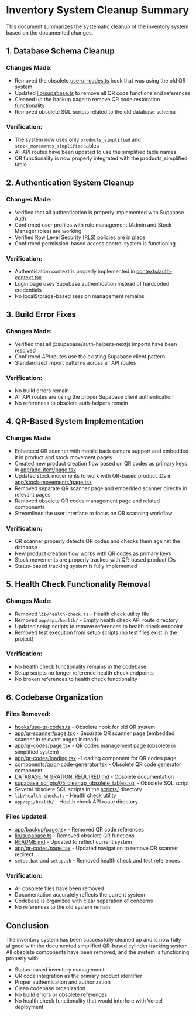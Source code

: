 # Inventory System Cleanup Summary

This document summarizes the systematic cleanup of the inventory system based on the documented changes.

## 1. Database Schema Cleanup

### Changes Made:
- Removed the obsolete [use-qr-codes.ts](file:///c:/Users/User/OneDrive/Desktop/inventory-system/hooks/use-qr-codes.ts) hook that was using the old QR system
- Updated [lib/supabase.ts](file:///c:/Users/User/OneDrive/Desktop/inventory-system/lib/supabase.ts) to remove all QR code functions and references
- Cleaned up the backup page to remove QR code restoration functionality
- Removed obsolete SQL scripts related to the old database schema

### Verification:
- The system now uses only `products_simplified` and `stock_movements_simplified` tables
- All API routes have been updated to use the simplified table names
- QR functionality is now properly integrated with the products_simplified table

## 2. Authentication System Cleanup

### Changes Made:
- Verified that all authentication is properly implemented with Supabase Auth
- Confirmed user profiles with role management (Admin and Stock Manager roles) are working
- Verified Row Level Security (RLS) policies are in place
- Confirmed permission-based access control system is functioning

### Verification:
- Authentication context is properly implemented in [contexts/auth-context.tsx](file:///c:/Users/User/OneDrive/Desktop/inventory-system/contexts/auth-context.tsx)
- Login page uses Supabase authentication instead of hardcoded credentials
- No localStorage-based session management remains

## 3. Build Error Fixes

### Changes Made:
- Verified that all @supabase/auth-helpers-nextjs imports have been resolved
- Confirmed API routes use the existing Supabase client pattern
- Standardized import patterns across all API routes

### Verification:
- No build errors remain
- All API routes are using the proper Supabase client authentication
- No references to obsolete auth-helpers remain

## 4. QR-Based System Implementation

### Changes Made:
- Enhanced QR scanner with mobile back camera support and embedded it in product and stock movement pages
- Created new product creation flow based on QR codes as primary keys in [app/add-item/page.tsx](file:///c:/Users/User/OneDrive/Desktop/inventory-system/app/add-item/page.tsx)
- Updated stock movements to work with QR-based product IDs in [app/stock-movements/page.tsx](file:///c:/Users/User/OneDrive/Desktop/inventory-system/app/stock-movements/page.tsx)
- Removed separate QR scanner page and embedded scanner directly in relevant pages
- Removed obsolete QR codes management page and related components
- Streamlined the user interface to focus on QR scanning workflow

### Verification:
- QR scanner properly detects QR codes and checks them against the database
- New product creation flow works with QR codes as primary keys
- Stock movements are properly tracked with QR-based product IDs
- Status-based tracking system is fully implemented

## 5. Health Check Functionality Removal

### Changes Made:
- Removed `lib/health-check.ts` - Health check utility file
- Removed `app/api/health/` - Empty health check API route directory
- Updated setup scripts to remove references to health check endpoint
- Removed test execution from setup scripts (no test files exist in the project)

### Verification:
- No health check functionality remains in the codebase
- Setup scripts no longer reference health check endpoints
- No broken references to health check functionality

## 6. Codebase Organization

### Files Removed:
- [hooks/use-qr-codes.ts](file:///c:/Users/User/OneDrive/Desktop/inventory-system/hooks/use-qr-codes.ts) - Obsolete hook for old QR system
- [app/qr-scanner/page.tsx](file:///c:/Users/User/OneDrive/Desktop/inventory-system/app/qr-scanner/page.tsx) - Separate QR scanner page (embedded scanner in relevant pages instead)
- [app/qr-codes/page.tsx](file:///c:/Users/User/OneDrive/Desktop/inventory-system/app/qr-codes/page.tsx) - QR codes management page (obsolete in simplified system)
- [app/qr-codes/loading.tsx](file:///c:/Users/User/OneDrive/Desktop/inventory-system/app/qr-codes/loading.tsx) - Loading component for QR codes page
- [components/qr/qr-code-generator.tsx](file:///c:/Users/User/OneDrive/Desktop/inventory-system/components/qr/qr-code-generator.tsx) - Obsolete QR code generator component
- [DATABASE_MIGRATION_REQUIRED.md](file:///c:/Users/User/OneDrive/Desktop/inventory-system/DATABASE_MIGRATION_REQUIRED.md) - Obsolete documentation
- [supabase_scripts/05_cleanup_obsolete_tables.sql](file:///c:/Users/User/OneDrive/Desktop/inventory-system/supabase_scripts/05_cleanup_obsolete_tables.sql) - Obsolete SQL script
- Several obsolete SQL scripts in the [scripts/](file:///c:/Users/User/OneDrive/Desktop/inventory-system/scripts) directory
- `lib/health-check.ts` - Health check utility
- `app/api/health/` - Health check API route directory

### Files Updated:
- [app/backup/page.tsx](file:///c:/Users/User/OneDrive/Desktop/inventory-system/app/backup/page.tsx) - Removed QR code references
- [lib/supabase.ts](file:///c:/Users/User/OneDrive/Desktop/inventory-system/lib/supabase.ts) - Removed obsolete QR functions
- [README.md](file:///c:/Users/User/OneDrive/Desktop/inventory-system/README.md) - Updated to reflect current system
- [app/qr-codes/page.tsx](file:///c:/Users/User/OneDrive/Desktop/inventory-system/app/qr-codes/page.tsx) - Updated navigation to remove QR scanner redirect
- `setup.bat` and `setup.sh` - Removed health check and test references

### Verification:
- All obsolete files have been removed
- Documentation accurately reflects the current system
- Codebase is organized with clear separation of concerns
- No references to the old system remain

## Conclusion

The inventory system has been successfully cleaned up and is now fully aligned with the documented simplified QR-based cylinder tracking system. All obsolete components have been removed, and the system is functioning properly with:

- Status-based inventory management
- QR code integration as the primary product identifier
- Proper authentication and authorization
- Clean codebase organization
- No build errors or obsolete references
- No health check functionality that would interfere with Vercel deployment